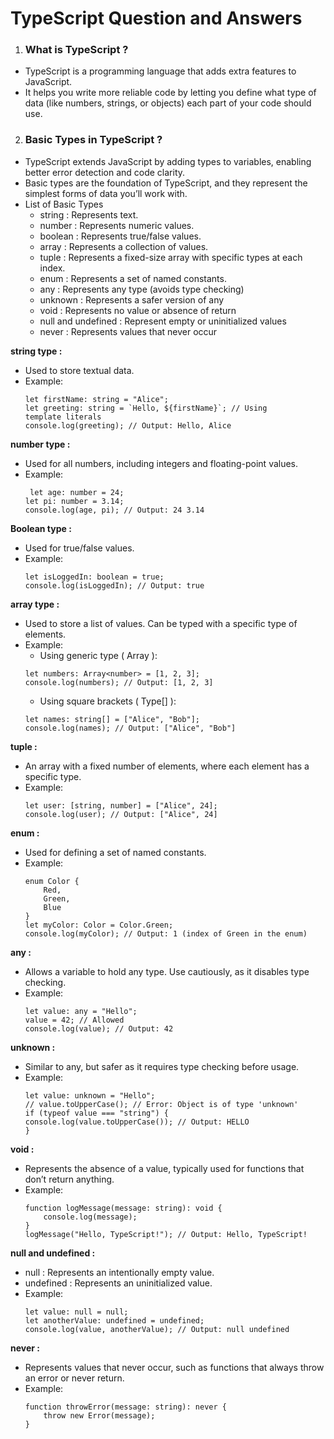 # TypeScript Question and Answers

1. ### What is TypeScript ?
- TypeScript is a programming language that adds extra features to JavaScript. 
- It helps you write more reliable code by letting you define what type of data (like numbers, strings, or objects) each part of your code should use.

2. ###  Basic Types in TypeScript ?
- TypeScript extends JavaScript by adding types to variables, enabling better error detection and code clarity. 
- Basic types are the foundation of TypeScript, and they represent the simplest forms of data youʼll work with.
- List of Basic Types
    - string : Represents text.
    - number : Represents numeric values.
    - boolean : Represents true/false values.
    - array : Represents a collection of values.
    - tuple : Represents a fixed-size array with specific types at each index.
    - enum : Represents a set of named constants.
    - any : Represents any type (avoids type checking)
    - unknown : Represents a safer version of any
    - void : Represents no value or absence of return
    - null and undefined : Represent empty or uninitialized values
    - never : Represents values that never occur

**string type :**
- Used to store textual data.
- Example:
    ```
    let firstName: string = "Alice";
    let greeting: string = `Hello, ${firstName}`; // Using 
    template literals
    console.log(greeting); // Output: Hello, Alice
    ```
**number type :**
- Used for all numbers, including integers and floating-point values.
- Example:
    ```
     let age: number = 24;
    let pi: number = 3.14;
    console.log(age, pi); // Output: 24 3.14
    ```
**Boolean type :**
- Used for true/false values.
- Example:
    ```
    let isLoggedIn: boolean = true;
    console.log(isLoggedIn); // Output: true
    ```
**array type :**
-  Used to store a list of values. Can be typed with a specific type of elements.
- Example:
    - Using generic type ( Array<Type> ):
    ```
    let numbers: Array<number> = [1, 2, 3];
    console.log(numbers); // Output: [1, 2, 3]
    ```
    - Using square brackets ( Type[] ):
    ```
    let names: string[] = ["Alice", "Bob"];
    console.log(names); // Output: ["Alice", "Bob"]
    ```
**tuple :**
- An array with a fixed number of elements, where each element has a specific type.
- Example:
    ```
    let user: [string, number] = ["Alice", 24];
    console.log(user); // Output: ["Alice", 24]
    ```
**enum :**
- Used for defining a set of named constants.
- Example:
    ```
    enum Color {
        Red,
        Green,
        Blue
    }
    let myColor: Color = Color.Green;
    console.log(myColor); // Output: 1 (index of Green in the enum)
    ```
**any :**
- Allows a variable to hold any type. Use cautiously, as it disables type checking.
- Example:
    ```
    let value: any = "Hello";
    value = 42; // Allowed
    console.log(value); // Output: 42
    ```
**unknown :**
- Similar to any, but safer as it requires type checking before usage.
- Example:
    ```
    let value: unknown = "Hello";
    // value.toUpperCase(); // Error: Object is of type 'unknown'
    if (typeof value === "string") {
    console.log(value.toUpperCase()); // Output: HELLO
    }
    ```
**void :**
- Represents the absence of a value, typically used for functions that donʼt return anything.
- Example:
    ```
    function logMessage(message: string): void {
        console.log(message);
    }
    logMessage("Hello, TypeScript!"); // Output: Hello, TypeScript!
    ```
**null and undefined :**
- null : Represents an intentionally empty value.
- undefined : Represents an uninitialized value.
- Example:
    ```
    let value: null = null;
    let anotherValue: undefined = undefined;
    console.log(value, anotherValue); // Output: null undefined
    ```
**never :**
- Represents values that never occur, such as functions that always throw an error or never return.
- Example:
    ```
    function throwError(message: string): never {
        throw new Error(message);
    }
    ```

